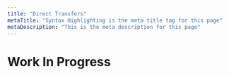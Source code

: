 ```yaml
---
title: "Direct Transfers"
metaTitle: "Syntax Highlighting is the meta title tag for this page"
metaDescription: "This is the meta description for this page"
---
```

# Work In Progress